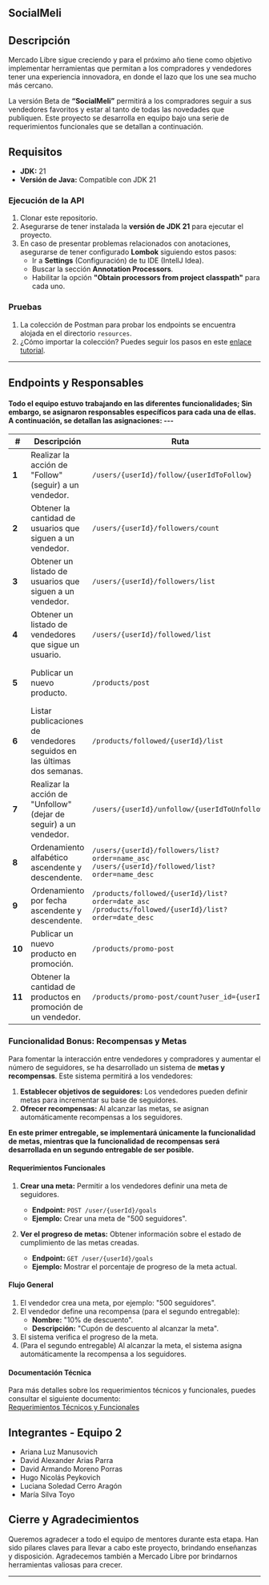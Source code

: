 ## SocialMeli

## Descripción

Mercado Libre sigue creciendo y para el próximo año tiene como objetivo implementar herramientas que permitan a los compradores y vendedores tener una experiencia innovadora, en donde el lazo que los une sea mucho más cercano.

La versión Beta de **“SocialMeli”** permitirá a los compradores seguir a sus vendedores favoritos y estar al tanto de todas las novedades que publiquen. Este proyecto se desarrolla en equipo bajo una serie de requerimientos funcionales que se detallan a continuación.

## Requisitos

- **JDK:** 21
- **Versión de Java:** Compatible con JDK 21


### Ejecución de la API  

1. Clonar este repositorio.  
2. Asegurarse de tener instalada la **versión de JDK 21** para ejecutar el proyecto.  
3. En caso de presentar problemas relacionados con anotaciones, asegurarse de tener configurado **Lombok** siguiendo estos pasos:  
   - Ir a **Settings** (Configuración) de tu IDE (IntellJ Idea).  
   - Buscar la sección **Annotation Processors**.  
   - Habilitar la opción **"Obtain processors from project classpath"** para cada uno.  

### Pruebas  

1. La colección de Postman para probar los endpoints se encuentra alojada en el directorio `resources`.  
2. ¿Cómo importar la colección? Puedes seguir los pasos en este [enlace tutorial](https://www.youtube.com/watch?v=-4CNWIPJDgo).  

---

## Endpoints y Responsables

#### Todo el equipo estuvo trabajando en las diferentes funcionalidades; Sin embargo, se asignaron responsables específicos para cada una de ellas. A continuación, se detallan las asignaciones: ---

| **#**  | **Descripción**                                                             | **Ruta**                                         | **Responsable**                          |  
|--------|-----------------------------------------------------------------------------|-------------------------------------------------|------------------------------------------|  
| **1**  | Realizar la acción de "Follow" (seguir) a un vendedor.                      | `/users/{userId}/follow/{userIdToFollow}`       | Ariana Luz Manusovich                    |  
| **2**  | Obtener la cantidad de usuarios que siguen a un vendedor.                  | `/users/{userId}/followers/count`               | Maria Silva                              |  
| **3**  | Obtener un listado de usuarios que siguen a un vendedor.                   | `/users/{userId}/followers/list`                | Maria Silva                              |  
| **4**  | Obtener un listado de vendedores que sigue un usuario.                     | `/users/{userId}/followed/list`                 | Ariana Luz Manusovich                    |  
| **5**  | Publicar un nuevo producto.                                                | `/products/post`                                | Luciana Soledad Cerro Aragón             |  
| **6**  | Listar publicaciones de vendedores seguidos en las últimas dos semanas.    | `/products/followed/{userId}/list`             | Hugo Nicolás Peykovich                   |  
| **7**  | Realizar la acción de "Unfollow" (dejar de seguir) a un vendedor.          | `/users/{userId}/unfollow/{userIdToUnfollow}`  | Luciana Soledad Cerro Aragón             |  
| **8**  | Ordenamiento alfabético ascendente y descendente.                          | `/users/{userId}/followers/list?order=name_asc`<br>`/users/{userId}/followed/list?order=name_desc` | David Armando Moreno Porras             |  
| **9**  | Ordenamiento por fecha ascendente y descendente.                           | `/products/followed/{userId}/list?order=date_asc`<br>`/products/followed/{userId}/list?order=date_desc` | David Armando Moreno Porras             |  
| **10** | Publicar un nuevo producto en promoción.                                   | `/products/promo-post`                          | David Alexander Arias Parra              |  
| **11** | Obtener la cantidad de productos en promoción de un vendedor.             | `/products/promo-post/count?user_id={userId}`  | Hugo Nicolás Peykovich                   |  



### Funcionalidad Bonus: Recompensas y Metas  

Para fomentar la interacción entre vendedores y compradores y aumentar el número de seguidores, se ha desarrollado un sistema de **metas y recompensas**. Este sistema permitirá a los vendedores:  

1. **Establecer objetivos de seguidores:** Los vendedores pueden definir metas para incrementar su base de seguidores.  
2. **Ofrecer recompensas:** Al alcanzar las metas, se asignan automáticamente recompensas a los seguidores.  

**En este primer entregable, se implementará únicamente la funcionalidad de metas, mientras que la funcionalidad de recompensas será desarrollada en un segundo entregable de ser posible.**  

#### Requerimientos Funcionales  
1. **Crear una meta:** Permitir a los vendedores definir una meta de seguidores.  
   - **Endpoint:** `POST /user/{userId}/goals`  
   - **Ejemplo:** Crear una meta de "500 seguidores".  

2. **Ver el progreso de metas:** Obtener información sobre el estado de cumplimiento de las metas creadas.  
   - **Endpoint:** `GET /user/{userId}/goals`  
   - **Ejemplo:** Mostrar el porcentaje de progreso de la meta actual.

#### Flujo General 
1. El vendedor crea una meta, por ejemplo: "500 seguidores".  
2. El vendedor define una recompensa (para el segundo entregable):  
   - **Nombre:** "10% de descuento".  
   - **Descripción:** "Cupón de descuento al alcanzar la meta".  
3. El sistema verifica el progreso de la meta.  
4. (Para el segundo entregable) Al alcanzar la meta, el sistema asigna automáticamente la recompensa a los seguidores.  

#### Documentación Técnica  
Para más detalles sobre los requerimientos técnicos y funcionales, puedes consultar el siguiente documento:  
[Requerimientos Técnicos y Funcionales](https://drive.google.com/file/d/1IW6ry7LNaGpxDm2zQ8aEeuAkhVOo5eio/view?usp=sharing)  

## Integrantes - Equipo 2

- Ariana Luz Manusovich
- David Alexander Arias Parra
- David Armando Moreno Porras
- Hugo Nicolás Peykovich
- Luciana Soledad Cerro Aragón
- María Silva Toyo

## Cierre y Agradecimientos

Queremos agradecer a todo el equipo de mentores durante esta etapa. Han sido pilares claves para llevar a cabo este proyecto, brindando enseñanzas y disposición. Agradecemos también a Mercado Libre por brindarnos herramientas valiosas para crecer.

---